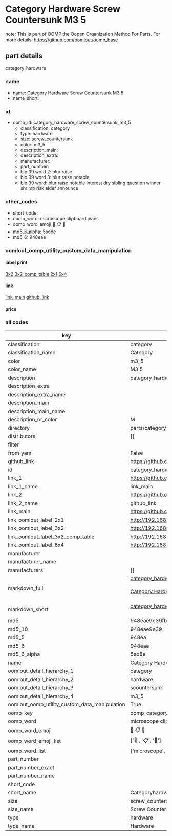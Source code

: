 # Category Hardware Screw Countersunk M3 5  

note: This is part of OOMP the Oopen Organization Method For Parts. For more details: https://github.com/oomlout/oomp_base

##  part details



category_hardware

### name
* name: Category Hardware Screw Countersunk M3 5
* name_short: 
### id
* oomp_id: category_hardware_screw_countersunk_m3_5
  * classification: category
  * type: hardware
  * size: screw_countersunk
  * color: m3_5
  * description_main: 
  * description_extra: 
  * manufacturer: 
  * part_number: 
  * bip 39 word 2: blur raise
  * bip 39 word 3: blur raise notable
  * bip 39 word: blur raise notable interest dry sibling question winner shrimp risk elder announce

### other_codes
* short_code: 
* oomp_word: microscope clipboard jeans
* oomp_word_emoji :microscope: :clipboard: :jeans:
* md5_6_alpha: 5so8e
* md5_6: 948eae






### oomlout_oomp_utility_custom_data_manipulation
#### label print
[3x2](http://192.168.1.245:1112/?label=oomp%205so8e)
[3x2_oomp_table](http://192.168.1.107:1112/?label=oomp%205so8e)
[2x1](http://192.168.1.242:1112/?label=oomp%205so8e)
[6x4](http://192.168.1.55:1112/?label=oomp%205so8e)    

#### link

[link_main](https://github.com/oomlout/oomlout_oomp_current_version_messy/tree/main/parts/category_hardware_screw_countersunk_m3_5) [github_link](https://github.com/oomlout/oomlout_oomp_part_src/tree/main/parts/category_hardware_screw_countersunk_m3_5)                             

#### price







### all codes 
| key | value |  
| --- | --- |  
| classification | category |  
| classification_name | Category |  
| color | m3_5 |  
| color_name | M3 5 |  
| description | category_hardware |  
| description_extra |  |  
| description_extra_name |  |  
| description_main |  |  
| description_main_name |  |  
| description_or_color | M  |  
| directory | parts/category_hardware_screw_countersunk_m3_5 |  
| distributors | [] |  
| filter |  |  
| from_yaml | False |  
| github_link | https://github.com/oomlout/oomlout_oomp_part_src/tree/main/parts/category_hardware_screw_countersunk_m3_5 |  
| id | category_hardware_screw_countersunk_m3_5 |  
| link_1 | https://github.com/oomlout/oomlout_oomp_current_version_messy/tree/main/parts/category_hardware_screw_countersunk_m3_5 |  
| link_1_name | link_main |  
| link_2 | https://github.com/oomlout/oomlout_oomp_part_src/tree/main/parts/category_hardware_screw_countersunk_m3_5 |  
| link_2_name | github_link |  
| link_main | https://github.com/oomlout/oomlout_oomp_current_version_messy/tree/main/parts/category_hardware_screw_countersunk_m3_5 |  
| link_oomlout_label_2x1 | http://192.168.1.242:1112/?label=oomp%205so8e |  
| link_oomlout_label_3x2 | http://192.168.1.245:1112/?label=oomp%205so8e |  
| link_oomlout_label_3x2_oomp_table | http://192.168.1.107:1112/?label=oomp%205so8e |  
| link_oomlout_label_6x4 | http://192.168.1.55:1112/?label=oomp%205so8e |  
| manufacturer |  |  
| manufacturer_name |  |  
| manufacturers | [] |  
| markdown_full | [category_hardware_screw_countersunk_m3_5](https://github.com/oomlout/oomlout_oomp_current_version_messy/tree/main/parts/category_hardware_screw_countersunk_m3_5)<br>[](https://github.com/oomlout/oomlout_oomp_current_version_messy/tree/main/parts/category_hardware_screw_countersunk_m3_5)<br>[Category Hardware Screw Countersunk M3 5](https://github.com/oomlout/oomlout_oomp_current_version_messy/tree/main/parts/category_hardware_screw_countersunk_m3_5)<br><br> |  
| markdown_short | [category_hardware_screw_countersunk_m3_5](https://github.com/oomlout/oomlout_oomp_current_version_messy/tree/main/parts/category_hardware_screw_countersunk_m3_5)<br><br> |  
| md5 | 948eae9e39fbf5f31ea1d75b2d2c48c3 |  
| md5_10 | 948eae9e39 |  
| md5_5 | 948ea |  
| md5_6 | 948eae |  
| md5_6_alpha | 5so8e |  
| name | Category Hardware Screw Countersunk M3 5 |  
| oomlout_detail_hierarchy_1 | category |  
| oomlout_detail_hierarchy_2 | hardware |  
| oomlout_detail_hierarchy_3 | scountersunk |  
| oomlout_detail_hierarchy_4 | m3_5 |  
| oomlout_oomp_utility_custom_data_manipulation | True |  
| oomp_key | oomp_category_hardware_screw_countersunk_m3_5 |  
| oomp_word | microscope clipboard jeans |  
| oomp_word_emoji | :microscope: :clipboard: :jeans: |  
| oomp_word_emoji_list | [':microscope:', ':clipboard:', ':jeans:'] |  
| oomp_word_list | ['microscope', 'clipboard', 'jeans'] |  
| part_number |  |  
| part_number_exact |  |  
| part_number_name |  |  
| short_code |  |  
| short_name | Categoryhardware |  
| size | screw_countersunk |  
| size_name | Screw Countersunk |  
| type | hardware |  
| type_name | Hardware |  
